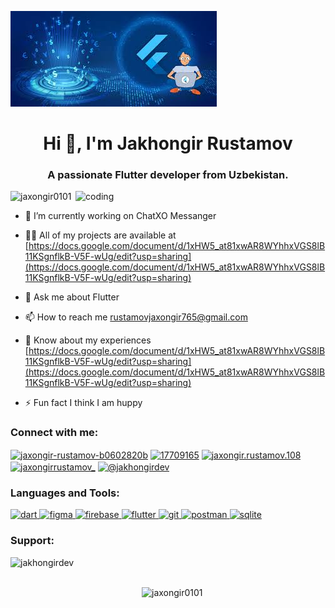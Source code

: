 ![logo](https://github.com/Jaxongir0101/Jaxongir0101/blob/main/images.jpeg)
<h1 align="center">Hi 👋, I'm Jakhongir Rustamov</h1>
<h3 align="center">A passionate Flutter developer from Uzbekistan.</h3>

<img align="right" alt="coding" width="400" src="https://user-images.githubusercontent.com/55389276/140866485-8fb1c876-9a8f-4d6a-98dc-08c4981eaf70.gif">

<p align="left"> <img src="https://komarev.com/ghpvc/?username=jaxongir0101&label=Profile%20views&color=0e75b6&style=flat" alt="jaxongir0101" /> </p>

- 🔭 I’m currently working on ChatXO Messanger

- 👨‍💻 All of my projects are available at [https://docs.google.com/document/d/1xHW5_at81xwAR8WYhhxVGS8lB11KSgnflkB-V5F-wUg/edit?usp=sharing](https://docs.google.com/document/d/1xHW5_at81xwAR8WYhhxVGS8lB11KSgnflkB-V5F-wUg/edit?usp=sharing)

- 💬 Ask me about Flutter

- 📫 How to reach me rustamovjaxongir765@gmail.com

- 📄 Know about my experiences [https://docs.google.com/document/d/1xHW5_at81xwAR8WYhhxVGS8lB11KSgnflkB-V5F-wUg/edit?usp=sharing](https://docs.google.com/document/d/1xHW5_at81xwAR8WYhhxVGS8lB11KSgnflkB-V5F-wUg/edit?usp=sharing)

- ⚡ Fun fact I think I am huppy

<h3 align="left">Connect with me:</h3>
<p align="left">
<a href="https://linkedin.com/in/jaxongir-rustamov-b0602820b" target="blank"><img align="center" src="https://raw.githubusercontent.com/rahuldkjain/github-profile-readme-generator/master/src/images/icons/Social/linked-in-alt.svg" alt="jaxongir-rustamov-b0602820b" height="30" width="40" /></a>
<a href="https://stackoverflow.com/users/17709165" target="blank"><img align="center" src="https://raw.githubusercontent.com/rahuldkjain/github-profile-readme-generator/master/src/images/icons/Social/stack-overflow.svg" alt="17709165" height="30" width="40" /></a>
<a href="https://fb.com/jaxongir.rustamov.108" target="blank"><img align="center" src="https://raw.githubusercontent.com/rahuldkjain/github-profile-readme-generator/master/src/images/icons/Social/facebook.svg" alt="jaxongir.rustamov.108" height="30" width="40" /></a>
<a href="https://instagram.com/jaxongirrustamov_" target="blank"><img align="center" src="https://raw.githubusercontent.com/rahuldkjain/github-profile-readme-generator/master/src/images/icons/Social/instagram.svg" alt="jaxongirrustamov_" height="30" width="40" /></a>
<a href="https://medium.com/@jakhongirdev" target="blank"><img align="center" src="https://raw.githubusercontent.com/rahuldkjain/github-profile-readme-generator/master/src/images/icons/Social/medium.svg" alt="@jakhongirdev" height="30" width="40" /></a>
</p>

<h3 align="left">Languages and Tools:</h3>
<p align="left"> <a href="https://dart.dev" target="_blank" rel="noreferrer"> <img src="https://www.vectorlogo.zone/logos/dartlang/dartlang-icon.svg" alt="dart" width="40" height="40"/> </a> <a href="https://www.figma.com/" target="_blank" rel="noreferrer"> <img src="https://www.vectorlogo.zone/logos/figma/figma-icon.svg" alt="figma" width="40" height="40"/> </a> <a href="https://firebase.google.com/" target="_blank" rel="noreferrer"> <img src="https://www.vectorlogo.zone/logos/firebase/firebase-icon.svg" alt="firebase" width="40" height="40"/> </a> <a href="https://flutter.dev" target="_blank" rel="noreferrer"> <img src="https://www.vectorlogo.zone/logos/flutterio/flutterio-icon.svg" alt="flutter" width="40" height="40"/> </a> <a href="https://git-scm.com/" target="_blank" rel="noreferrer"> <img src="https://www.vectorlogo.zone/logos/git-scm/git-scm-icon.svg" alt="git" width="40" height="40"/> </a> <a href="https://postman.com" target="_blank" rel="noreferrer"> <img src="https://www.vectorlogo.zone/logos/getpostman/getpostman-icon.svg" alt="postman" width="40" height="40"/> </a> <a href="https://www.sqlite.org/" target="_blank" rel="noreferrer"> <img src="https://www.vectorlogo.zone/logos/sqlite/sqlite-icon.svg" alt="sqlite" width="40" height="40"/> </a> </p>

<h3 align="left">Support:</h3>
<p><a href="https://www.buymeacoffee.com/jakhongirdev"> <img align="left" src="https://cdn.buymeacoffee.com/buttons/v2/default-yellow.png" height="50" width="210" alt="jakhongirdev" /></a></p><br><br>

<p><img align="left" src="https://github-readme-stats.vercel.app/api/top-langs?username=jaxongir0101&show_icons=true&locale=en&layout=compact" alt="jaxongir0101" /></p>
